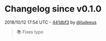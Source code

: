 # Changelog since v0.1.0

2018/10/12 17:54 UTC - [441dbf3](https://github.com/hassio-addons/addon-mqtt/commit/441dbf3e0bab278a600b36d1b0d128bd268f58a5) by [@ludeeus](https://github.com/ludeeus)
> :books: Fixes typo 

